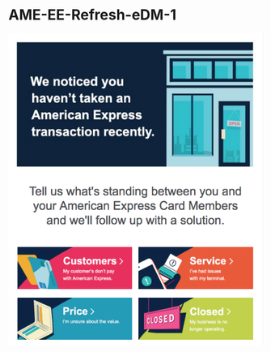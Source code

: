 # AME-EE-Refresh-eDM-1
![alt text](https://github.com/gbjack/AME-EE-Refresh-eDM-1/blob/master/Preview.png)
